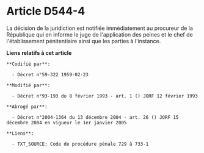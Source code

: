 # Article D544-4

La décision de la juridiction est notifiée immédiatement au procureur de la République qui en informe le juge de
l'application des peines et le chef de l'établissement pénitentiaire ainsi que les parties à l'instance.

**Liens relatifs à cet article**

	**Codifié par**:

	  - Décret n°59-322 1959-02-23

	**Modifié par**:

	  - Décret n°93-193 du 8 février 1993 - art. 1 () JORF 12 février 1993

	**Abrogé par**:

	  - Décret n°2004-1364 du 13 décembre 2004 - art. 26 () JORF 15 décembre 2004 en vigueur le 1er janvier 2005

	**Liens**:

	  - TXT_SOURCE: Code de procédure pénale 729 à 733-1
